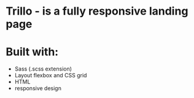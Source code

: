 # Trillo - is a fully responsive landing page

# Built with:
 - Sass (.scss extension)
 - Layout flexbox and CSS grid
 - HTML
 - responsive design
